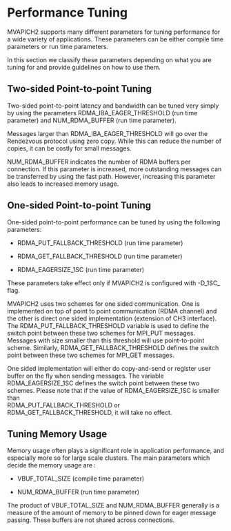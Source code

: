 # Performance Tuning 

MVAPICH2 supports many different parameters for tuning performance for a
wide variety of applications. These parameters can be either compile
time parameters or run time parameters.

In this section we classify these parameters depending on what you are
tuning for and provide guidelines on how to use them.

## Two-sided Point-to-point Tuning

Two-sided point-to-point latency and bandwidth can be tuned very simply
by using the parameters RDMA_IBA_EAGER_THRESHOLD (run time parameter)
and NUM_RDMA_BUFFER (run time parameter).

Messages larger than RDMA_IBA_EAGER_THRESHOLD will go over the
Rendezvous protocol using zero copy. While this can reduce the number of
copies, it can be costly for small messages.

NUM_RDMA_BUFFER indicates the number of RDMA buffers per connection. If
this parameter is increased, more outstanding messages can be
transferred by using the fast path. However, increasing this parameter
also leads to increased memory usage.

## One-sided Point-to-point Tuning

One-sided point-to-point performance can be tuned by using the following
parameters:

-   RDMA_PUT_FALLBACK_THRESHOLD (run time parameter)

-   RDMA_GET_FALLBACK_THRESHOLD (run time parameter)

-   RDMA_EAGERSIZE_1SC (run time parameter)

These parameters take effect only if MVAPICH2 is configured with
-D_1SC\_ flag.

MVAPICH2 uses two schemes for one sided communication. One is
implemented on top of point to point communication (RDMA channel) and
the other is direct one sided implementation (extension of CH3
interface). The RDMA_PUT_FALLBACK_THRESHOLD variable is used to define
the switch point between these two schemes for MPI_PUT messages.
Messages with size smaller than this threshold will use point-to-point
scheme. Similarly, RDMA_GET_FALLBACK_THRESHOLD defines the switch point
between these two schemes for MPI_GET messages.

One sided implementation will either do copy-and-send or register user
buffer on the fly when sending messages. The variable RDMA_EAGERSIZE_1SC
defines the switch point between these two schemes. Please note that if
the value of RDMA_EAGERSIZE_1SC is smaller than\
RDMA_PUT_FALLBACK_THRESHOLD or RDMA_GET_FALLBACK_THRESHOLD, it will take
no effect.

## Tuning Memory Usage

Memory usage often plays a significant role in application performance,
and especially more so for large scale clusters. The main parameters
which decide the memory usage are :

-   VBUF_TOTAL_SIZE (compile time parameter)

-   NUM_RDMA_BUFFER (run time parameter)

The product of VBUF_TOTAL_SIZE and NUM_RDMA_BUFFER generally is a
measure of the amount of memory to be pinned down for eager message
passing. These buffers are not shared across connections.

